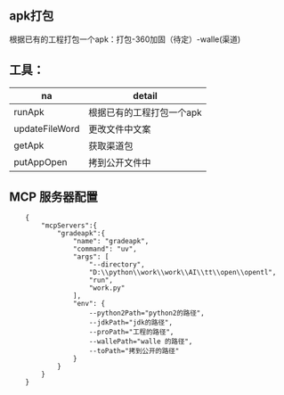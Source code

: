 ## apk打包

根据已有的工程打包一个apk：打包-360加固（待定）-walle(渠道)

## 工具：

| na             | detail         |
|----------------|----------------|
| runApk         | 根据已有的工程打包一个apk |
| updateFileWord | 更改文件中文案        |
| getApk         | 获取渠道包          |
| putAppOpen     | 拷到公开文件中        |

## MCP 服务器配置

```
    {
        "mcpServers":{
            "gradeapk":{
                "name": "gradeapk",
                "command": "uv",
                "args": [
                    "--directory",
                    "D:\\python\\work\\work\\AI\\tt\\open\\opentl",
                    "run",
                    "work.py"
                ],
                "env": {
                    --python2Path="python2的路径",
                    --jdkPath="jdk的路径",
                    --proPath="工程的路径",
                    --wallePath="walle 的路径",
                    --toPath="拷到公开的路径"
                }
            }
        }  
    }
```